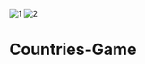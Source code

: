 
![1](https://user-images.githubusercontent.com/88625659/174627700-62e6942c-313b-4f21-92ef-98f451770431.png)
![2](https://user-images.githubusercontent.com/88625659/174627705-38d1cc4d-e286-439e-bf8f-32f4af41fcdd.png)
# Countries-Game
